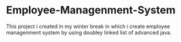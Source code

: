 # Employee-Managenment-System
This project i created in my winter break in which i create employee managenment system by using doubley linked list of advanced java.

